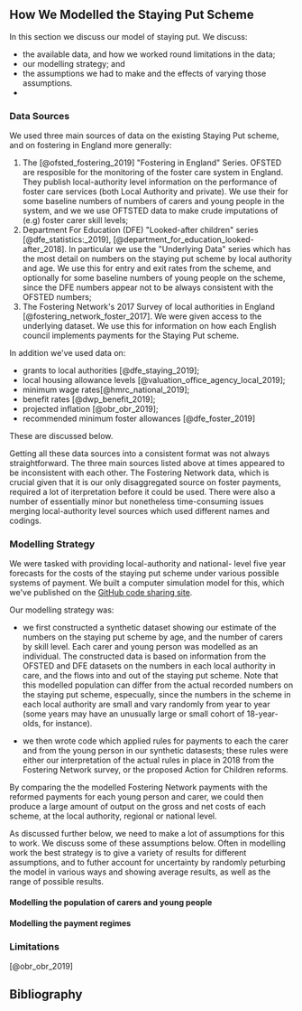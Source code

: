 ## How We Modelled the Staying Put Scheme

In this section we discuss our model of staying put. We discuss:

* the available data, and how we worked round limitations in the data;
* our modelling strategy; and
* the assumptions we had to make and the effects of varying those assumptions.
*   

### Data Sources

We used three main sources of data on the existing Staying Put scheme, and on fostering in England more generally:

1. The [@ofsted_fostering_2019] "Fostering in England" Series. OFSTED are resposible for the monitoring of the foster care system in England. They publish local-authority level information on the performance of foster care services (both Local Authority and private). We use their for some baseline numbers of numbers of carers and young people in the system, and we we use OFTSTED data to make crude imputations of (e.g) foster carer skill levels;
1. Department For Education (DFE) "Looked-after children" series [@dfe_statistics:_2019], [@department_for_education_looked-after_2018]. In particular we use the "Underlying Data" series which has the most detail on numbers on the staying put scheme by local authority and age. We use this for entry and exit rates from the scheme, and optionally for some baseline numbers of young people on the scheme, since the DFE numbers appear not to be always consistent with the OFSTED numbers;
1. The Fostering Network's 2017 Survey of local authorities in England [@fostering_network_foster_2017]. We were given access to the underlying dataset. We use this for information on how each English council implements payments for the Staying Put scheme.

In addition we've used data on:

* grants to local authorities [@dfe_staying_2019];
* local housing allowance levels [@valuation_office_agency_local_2019];
* minimum wage rates[@hmrc_national_2019];
* benefit rates [@dwp_benefit_2019];
* projected inflation [@obr_obr_2019];
* recommended minimum foster allowances [@dfe_foster_2019]

These are discussed below.

Getting all these data sources into a consistent format was not always straightforward. The three main sources listed above at times appeared to be inconsistent with each other.  The Fostering Network data, which is crucial given that it is our only disaggregated source on foster payments, required a lot of iterpretation before it could be used. There were also a number of essentially minor but nonetheless time-consuming issues merging local-authority level sources which used different names and codings.

### Modelling Strategy

We were tasked with providing local-authority and national- level five year forecasts for the costs of the staying put scheme under various possible systems of payment. We built a computer simulation model for this, which we've published on the [GitHub code sharing site](https://github.com/grahamstark/staying_put_sim/).

Our modelling strategy was:

* we first constructed a synthetic dataset showing our estimate of the numbers on the staying put scheme by age, and the number of carers by skill level. Each carer and young person was modelled as an individual. The constructed data is based on information from the OFSTED and DFE datasets on the numbers in each local authority in care, and the flows into and out of the staying put scheme. Note that this modelled population can differ from the actual recorded numbers on the staying put scheme, especually, since the numbers in the scheme in each local authority are small and vary randomly from year to year (some years may have an unusually large or small cohort of 18-year-olds, for instance).

* we then wrote code which applied rules for payments to each the carer and from the young person in our synthetic datasests; these rules were either our interpretation of the actual rules in place in 2018 from the Fostering Network survey, or the proposed Action for Children reforms.

By comparing the the modelled Fostering Network payments with the reformed payments for each young person and carer, we could then produce a large amount of output on the gross and net costs of each scheme, at the local authority, regional or national level.

As discussed further below, we need to make a lot of assumptions for this to work. We discuss some of these assumptions below. Often in modelling work the best strategy is to give a variety of results for different assumptions, and to futher account for uncertainty by randomly peturbing the model in various ways and showing average results, as well as the range of possible results.

#### Modelling the population of carers and young people

#### Modelling the payment regimes



### Limitations

[@obr_obr_2019]

## Bibliography
